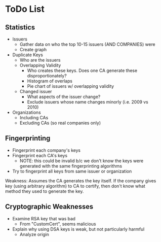 # ToDo List

## Statistics
- Issuers
    - Gather data on who the top 10-15 issuers (AND COMPANIES) were
    - Create graph
- Duplicate Keys
    - Who are the issuers
    - Overlapping Validity
        - Who creates these keys. Does one CA generate these disproportionately?
        - Histogram of overlaps
        - Pie chart of issuers w/ overlapping validity
    - Changed issuer
        - What aspects of the issuer change?
        - Exclude issuers whose name changes minorly (i.e. 2009 vs 2010)
- Organizations
    - Including CAs
    - Excluding CAs (so real companies only)
    
## Fingerprinting
- Fingerprint each company's keys
- Fingerprint each CA's keys
    - NOTE: this could be invalid b/c we don't know the keys were generated with the same fingerprinting algorithms
- Try to fingerprint all keys from same issuer or organization

Weakness: Assumes the CA generates the key itself. If the company gives key (using arbitrary algorithm) to CA to 
certify, then don't know what method they used to generate the key.

    
## Cryptographic Weaknesses
- Examine RSA key that was bad
    - From "CustomCert", seems malicious
- Explain why using DSA keys is weak, but not particularly harmful
    - Analyze origin
